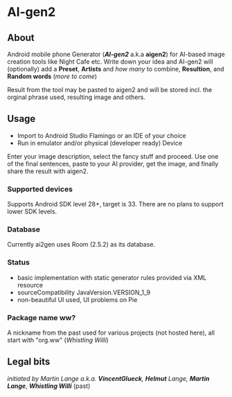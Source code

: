 # AI-gen2
## About
Android mobile phone Generator (**_AI-gen2_** a.k.a **aigen2**) for AI-based image creation tools like Night Cafe etc.
Write down your idea and AI-gen2 will (optionally) add a **Preset**, **Artists** and _how many_ to combine, **Resultion**, and **Random words** (_more to come_)

Result from the tool may be pasted to aigen2 and will be stored incl. the orginal phrase used, resulting image and others.

## Usage
- Import to Android Studio Flamingo or an IDE of your choice
- Run in emulator and/or physical (developer ready) Device

Enter your image description, select the fancy stuff and proceed. Use one of the final sentences, paste to your AI provider, get the image, and finally share the result with aigen2.


### Supported devices
Supports Android SDK level 28+, target is 33. There are no plans to support lower SDK levels.

### Database
Currently ai2gen uses Room (2.5.2) as its database.

### Status
- basic implementation with static generator rules provided via XML resource
- sourceCompatibility JavaVersion.VERSION_1_9
- non-beautiful UI used, UI problems on Pie

### Package name ww?
A nickname from the past used for various projects (not hosted here), all start with "org.ww" (_Whistling Willi_)

## Legal bits

_initiated by Martin Lange a.k.a. **VincentGlueck**, **Helmut** Lange, **Martin Lange**_, _**Whistling Willi**_ (past)

